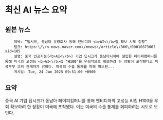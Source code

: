 # 최신 AI 뉴스 요약

## 원본 뉴스
		제목: “딥시크, 동남아 유령회사 통해 엔비디아 <b>AI<\/b>칩 확보 시도 정황”
		링크: https:\/\/n.news.naver.com\/mnews\/article\/366\/0001087366?sid=105
		설명: 중국 인공지능(<b>AI<\/b>) 기업 딥시크가 동남아시아에 설립한 페이퍼컴퍼니를 통해 미국의 고성능 <b>AI<\/b>칩 ‘H100’을 우회적으로 확보하려 한 정황이 포착됐다고 미 국무부 고위 관계자가 밝혔다. 미국의 수출 통제를 피해 확보된... 
		게시일: Tue, 24 Jun 2025 09:51:00 +0900


## 요약
중국 AI 기업 딥시크가 동남아 페이퍼컴퍼니를 통해 엔비디아의 고성능 AI칩 H100을 우회 확보하려 한 정황이 미국에 포착됐다. 이는 미국의 수출 통제를 회피하려는 시도로 보인다.
